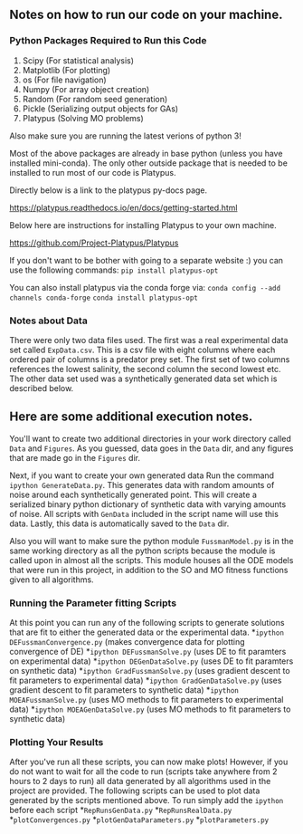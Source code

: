 
## Notes on how to run our code on your machine.
### Python Packages Required to Run this Code

1. Scipy (For statistical analysis)
2. Matplotlib (For plotting)
3. os (For file navigation)
4. Numpy (For array object creation)
5. Random (For random seed generation)
6. Pickle (Serializing output objects for GAs)
7. Platypus (Solving MO problems)

Also make sure you are running the latest verions of python 3!

Most of the above packages are already in base python (unless you have installed mini-conda). The only other outside package that is needed to be installed to run most of our code is Platypus.

Directly below is a link to the platypus py-docs page.

https://platypus.readthedocs.io/en/docs/getting-started.html

Below here are instructions for installing Platypus to your own machine.

https://github.com/Project-Platypus/Platypus

If you don't want to be bother with going to a separate website :) you can use the following commands:
    `pip install platypus-opt`

You can also install platypus via the conda forge via:
    `conda config --add channels conda-forge`
    `conda install platypus-opt`

### Notes about Data
There were only two data files used. The first was a real experimental data set called `ExpData.csv`. This is a csv file with eight columns where each ordered pair of columns is a predator prey set. The first set of two columns references the lowest salinity, the second column the second lowest etc. The other data set used was a synthetically generated data set which is described below.

## Here are some additional execution notes.
You'll want to create two additional directories in your work directory called `Data` and `Figures`. As you guessed, data goes in the `Data` dir, and any figures that are made go in the `Figures` dir.

Next, if you want to create your own generated data Run the command `ipython GenerateData.py`. This generates data with random amounts of noise around each synthetically generated point. This will create a serialized binary python dictionary of synthetic data with varying amounts of noise. All scripts with `GenData` included in the script name will use this data. Lastly, this data is automatically saved to the `Data` dir.

Also you will want to make sure the python module `FussmanModel.py` is in the same working directory as all the python scripts because the module is called upon in almost all the scripts. This module houses all the ODE models that were run in this project, in addition to the SO and MO fitness functions given to all algorithms.

### Running the Parameter fitting Scripts
At this point you can run any of the following scripts to generate solutions that are fit to either the generated data or the experimental data.
    *`ipython DEFussmanConvergence.py` (makes convergence data for plotting convergence of DE)
    *`ipython DEFussmanSolve.py` (uses DE to fit paramters on experimental data)
    *`ipython DEGenDataSolve.py` (uses DE to fit paramters on synthetic data)
    *`ipython GradFussmanSolve.py` (uses gradient descent to fit parameters to experimental data)
    *`ipython GradGenDataSolve.py` (uses gradient descent to fit parameters to synthetic data)
    *`ipython MOEAFussmanSolve.py` (uses MO methods to fit parameters to experimental data)
    *`ipython MOEAGenDataSolve.py` (uses MO methods to fit parameters to synthetic data)

### Plotting Your Results
After you've run all these scripts, you can now make plots! However, if you do not want to wait for all the code to run (scripts take anywhere from 2 hours to 2 days to run) all data generated by all algorithms used in the project are provided. The following scripts can be used to plot data generated by the scripts mentioned above. To run simply add the `ipython` before each script
    *`RepRunsGenData.py`
    *`RepRunsRealData.py`
    *`plotConvergences.py`
    *`plotGenDataParameters.py`
    *`plotParameters.py`
